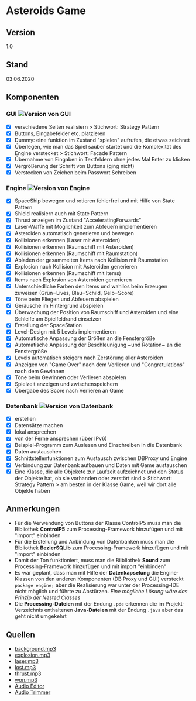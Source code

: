 # Asteroids Game

## Version
1.0

## Stand
03.06.2020

## Komponenten

### GUI ![Version von GUI](https://img.shields.io/static/v1?label=Version&message=1.0&color=informational)
- [x] verschiedene Seiten realisiern > Stichwort: Strategy Pattern
- [x] Buttons, Eingabefelder etc. platzieren
- [x] Dummy: eine funktion im Zustand "spielen" aufrufen, die etwas zeichnet
- [x] Überlegen, wie man das Spiel sauber startet und die Komplexität des Engine verstecket > Stichwort: Facade Pattern
- [x] Übernahme von Eingaben in Textfeldern ohne jedes Mal Enter zu klicken
- [x] Vergrößerung der Schrift von Buttons (ging nicht)
- [x] Verstecken von Zeichen beim Passwort Schreiben

### Engine ![Version von Engine](https://img.shields.io/static/v1?label=Version&message=3.0&color=informational)
- [x] SpaceShip bewegen und rotieren fehlerfrei und mit Hilfe von State Pattern
- [x] Shield realisiern auch mit State Pattern
- [x] Thrust anzeigen im Zustand "AcceleratingForwards"
- [x] Laser-Waffe mit Möglichkeit zum Abfeuern implementieren
- [x] Asteroiden automatisch generieren und bewegen
- [x] Kollisionen erkennen (Laser mit Asteroiden)
- [x] Kollisionen erkennen (Raumschiff mit Asteroiden)
- [x] Kollisionen erkennen (Raumschiff mit Raumstation)
- [x] Abladen der gesammelten Items nach Kollision mit Raumstation
- [x] Explosion nach Kollision mit Asteroiden generieren
- [x] Kollisionen erkennen (Raumschiff mit Items)
- [x] Items nach Explosion von Asteroiden generieren
- [x] Unterschiedliche Farben den Items und wahllos beim Erzeugen zuweisen (Grün=Lives, Blau=Schild, Gelb=Score)
- [x] Töne beim Fliegen und Abfeuern abspielen
- [x] Geräusche im Hintergrund abspielen
- [x] Überwachung der Position von Raumschiff und Asteroiden und eine Schleife am Spielfeldrand einsetzen
- [x] Erstellung der SpaceStation
- [x] Level-Design mit 5 Levels implementieren
- [x] Automatische Anpassung der Größen an die Fenstergröße
- [x] Automatische Anpassung der Beschleunigung ~und Rotation~ an die Fenstergröße
- [x] Levels automatisch steigern nach Zerstörung aller Asteroiden
- [x] Anzeigen von "Game Over" nach dem Verlieren und "Congratulations" nach dem Gewinnen
- [x] Töne beim Gewinnen oder Verlieren abspielen
- [x] Spielzeit anzeigen und zwischenspeichern
- [x] Übergabe des Score nach Verlieren an Game

### Datenbank ![Version von Datenbank](https://img.shields.io/static/v1?label=Version&message=2.0&color=informational)
- [x] erstellen
- [x] Datensätze machen
- [x] lokal ansprechen
- [x] von der Ferne ansprechen (über IPv6)
- [x] Beispiel-Programm zum Auslesen und Einschreiben in die Datenbank
- [x] Daten austauschen
- [x] Schnittstellenfunktionen zum Austausch zwischen DBProxy und Engine
- [x] Verbindung zur Datenbank aufbauen und Daten mit Game austauschen
- [x] Eine Klasse, die alle Objekete zur Laufzeit aufzeichnet und den Status der Objekte hat, ob sie vorhanden oder zerstört sind > Stichwort: Strategy Pattern > am besten in der Klasse Game, weil wir dort alle Objekte haben

## Anmerkungen
- Für die Verwendung von Buttons der Klasse ControlP5 muss man die Bibliothek **ControlP5** zum Processing-Framework hinzufügen und mit "import" einbinden
- Für die Erstellung und Anbindung von Datenbanken muss man die Bibliothek **BezierSQLib** zum Processing-Framework hinzufügen und mit "import" einbinden
- Damit der Ton funktioniert, muss man die Bilbliothek **Sound** zum Processing-Framework hinzufügen und mit import "einbinden"
- Es war geplant, dass man mit Hilfe der **Datenkapselung** die Engine-Klassen von den anderen Komponenten (DB Proxy und GUI) versteckt `package engine;` aber die Realisierung war unter der Processing-IDE nicht möglich und führte zu Abstürzen. *Eine mögliche Lösung wäre das Prinzip der Nested Classes*
- Die **Processing-Dateien** mit der Endung `.pde` erkennen die im Projekt-Verzeichnis enthaltenen **Java-Dateien** mit der Endung `.java` aber das geht nicht umgekehrt

## Quellen
- [background.mp3](http://soundbible.com/2213-Alien-Spaceship-UFO.html)
- [explosion.mp3](http://soundbible.com/456-Explosion-2.html)
- [laser.mp3](http://soundbible.com/201-Missile-Fire-War.html)
- [lost.mp3](http://soundbible.com/2054-Evil-Laugh-Male-9.html) 
- [thrust.mp3](http://soundbible.com/1498-Rocket.html)
- [won.mp3](http://soundbible.com/1003-Ta-Da.html)
- [Audio Editor](https://twistedwave.com/online)
- [Audio Trimmer](https://audiotrimmer.com/)
